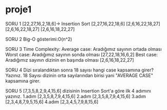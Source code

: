 # proje1

SORU 1
[22,27,16,2,18,6]-> Insertion Sort
[2,27,16,22,18,6]
[2,6,16,22,18,27]
[2,6,16,22,18,27]
[2,6,16,18,22,27]

SORU 2
Big-O gösterimi:O(n^2)

SORU 3
Time Complexity: 
Average case: Aradığımız sayının ortada olması 
Worst case: Aradığımız sayının sonda olması             [27,22,18,16,6,2]
Best case: Aradığımız sayının dizinin en başında olması [2,6,16,18,22,27]

SORU 4
Dizi sıralandıktan sonra 18 sayısı hangi case kapsamına girer? Yazınız.
18 Sayısı dizinin orta sayılarından birisi yani "AVERAGE CASE" kapsamına girer.

SORU 5
[7,3,5,8,2,9,4,15,6] dizisinin Insertion Sort'a göre ilk 4 adımını yazınız.
1.adım [2,3,5,8,7,9,4,15,6]
2.adım [2,3,5,8,7,9,4,15,6]
3.adım [2,3,4,8,7,9,5,15,6]
4.adım [2,3,4,5,7,9,8,15,6]
